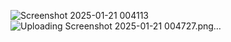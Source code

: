 ![Screenshot 2025-01-21 004113](https://github.com/user-attachments/assets/9e58cbff-1d67-468d-9226-a9a73a6aab3f)
![Uploading Screenshot 2025-01-21 004727.png…]()
